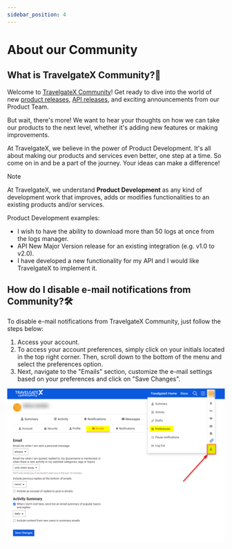 ```yaml
---
sidebar_position: 4
---
```


# About our Community

## What is TravelgateX Community?🚀

Welcome to [TravelgateX Community](https://community.travelgatex.com/)! Get ready to dive into the world of new [product releases](https://community.travelgatex.com/c/product-release/12), [API releases](https://community.travelgatex.com/c/tgx-apis-release-notes/6), and exciting announcements from our Product Team.

But wait, there's more! We want to hear your thoughts on how we can take our products to the next level, whether it's adding new features or making improvements.

At TravelgateX, we believe in the power of Product Development. It's all about making our products and services even better, one step at a time. So come on in and be a part of the journey. Your ideas can make a difference!

> [!NOTE]
> At TravelgateX, we understand **Product Development** as any kind of development work that improves, adds or modifies functionalities to an existing products and/or services.

Product Development examples:
* I wish to have the ability to download more than 50 logs at once from the logs manager.
* API New Major Version release for an existing integration (e.g. v1.0 to v2.0).
* I have developed a new functionality for my API and I would like TravelgateX to implement it.

## How do I disable e-mail notifications from Community?🛠️
To disable e-mail notifications from TravelgateX Community, just follow the steps below:

1. Access your account.
1. To access your account preferences, simply click on your initials located in the top right corner. Then, scroll down to the bottom of the menu and select the preferences option.
1. Next, navigate to the "Emails" section, customize the e-mail settings based on your preferences and click on "Save Changes".

![Alt text](image-4.png)